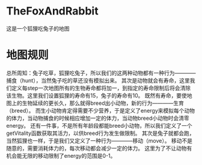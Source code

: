 # TheFoxAndRabbit
这是一个狐狸吃兔子的地图
# 地图规则
总所周知：兔子吃草，狐狸吃兔子，所以我们的这两种动物都有一种行为————捕食（hunt），当然兔子吃的草还没有模拟出来。
其次是动物就会有寿命，这里我们定义每step一次地图所有的生物寿命都将加一，到指定的寿命限制后将会清除该生物。这里我们设置狐狸的寿命有15，兔子的寿命有10。
既然有寿命，要使地图上的生物延续的更长久，那么就得breed出小动物，新的行为————生育（breed）。
而生小动物肯定得需要不少营养，于是定义了energy来模拟每个动物的体力，当动物捕食的时候相应增加一定的体力，当动物breed小动物时会清零energy。
还有一件事，不是所有年龄段都能breed小动物，所以我们定义了一个getVitality函数获取其活力，以供breed行为发生做限制。
其次是兔子就都会跑，当然狐狸也一样，于是我们又定义了一种行为————移动（move）。
移动不是随意的，需要消耗体力的，每次移动都会减少一定的体力。
这里为了不让动物有机会能无限的移动限制了energy的范围是0-1。
